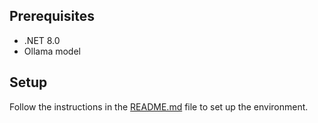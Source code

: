 ## Prerequisites

- .NET 8.0
- Ollama model

## Setup

Follow the instructions in the [README.md](../../README.md) file to set up the environment.